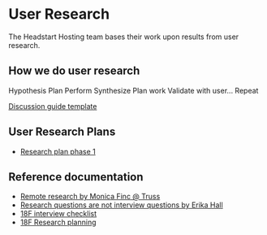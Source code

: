 # User Research

The Headstart Hosting team bases their work upon results from user research.

## How we do user research

Hypothesis
Plan
Perform
Synthesize
Plan work
Validate with user...
Repeat

[Discussion guide template](./discussion-guide-template.md)

## User Research Plans

* [Research plan phase 1](./research-plan-phase1.md)

## Reference documentation

* [Remote research by Monica Finc @ Truss](https://truss.works/blog/research-from-home)
* [Research questions are not interview questions by Erika Hall](https://medium.com/mule-design/research-questions-are-not-interview-questions-7f90602eb533)
* [18F interview checklist](https://methods.18f.gov/interview-checklist/)
* [18F Research planning](https://ux-guide.18f.gov/research/do/)
